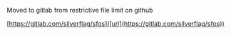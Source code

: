 Moved to gitlab from restrictive file limit on github

[https://gitlab.com/silverflag/sfos]([url](https://gitlab.com/silverflag/sfos))
